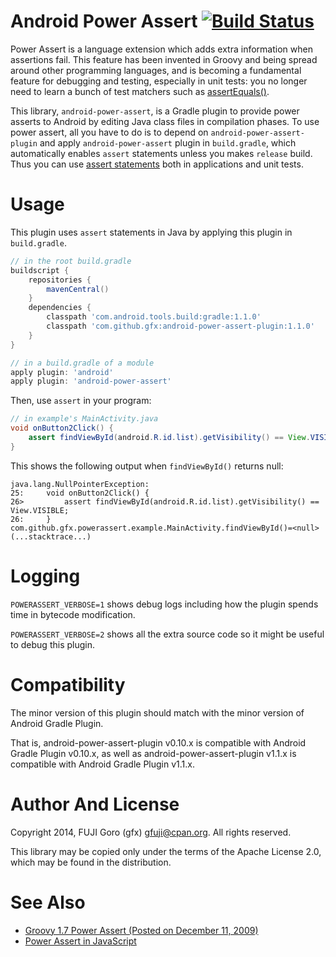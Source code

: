 # Android Power Assert [![Build Status](https://travis-ci.org/gfx/android-power-assert-plugin.svg?branch=master)](https://travis-ci.org/gfx/android-power-assert-plugin)

Power Assert is a language extension which adds extra information when assertions fail. This feature has been invented in Groovy and being spread around other programming languages, and is becoming a fundamental feature for debugging and testing, especially in unit tests: you no longer need to learn a bunch of test matchers such as [assertEquals()](http://developer.android.com/reference/junit/framework/Assert.html).

This library, `android-power-assert`, is a Gradle plugin to provide power asserts to Android by editing Java class files in compilation phases. To use power assert, all you have to do is to depend on `android-power-assert-plugin` and apply `android-power-assert` plugin in `build.gradle`, which automatically enables `assert` statements unless you makes `release` build. Thus you can use [assert statements](http://docs.oracle.com/javase/8/docs/technotes/guides/language/assert.html) both in applications and unit tests.

# Usage

This plugin uses `assert` statements in Java by applying this plugin in `build.gradle`.

```groovy
// in the root build.gradle
buildscript {
    repositories {
        mavenCentral()
    }
    dependencies {
        classpath 'com.android.tools.build:gradle:1.1.0'
        classpath 'com.github.gfx:android-power-assert-plugin:1.1.0'
    }
}
```

```groovy
// in a build.gradle of a module
apply plugin: 'android'
apply plugin: 'android-power-assert'
```

Then, use `assert` in your program:

```java
// in example's MainActivity.java
void onButton2Click() {
    assert findViewById(android.R.id.list).getVisibility() == View.VISIBLE;
}
```

This shows the following output when `findViewById()` returns null:

```
java.lang.NullPointerException:
25:     void onButton2Click() {
26>         assert findViewById(android.R.id.list).getVisibility() == View.VISIBLE;
26:     }
com.github.gfx.powerassert.example.MainActivity.findViewById()=<null>
(...stacktrace...)
```

# Logging

`POWERASSERT_VERBOSE=1` shows debug logs including how the plugin spends time in bytecode modification.

`POWERASSERT_VERBOSE=2` shows all the extra source code so it might be useful to debug this plugin.

# Compatibility

The minor version of this plugin should match with the minor version of Android Gradle Plugin.

That is, android-power-assert-plugin v0.10.x is compatible with Android Gradle Plugin v0.10.x,
as well as android-power-assert-plugin v1.1.x is compatible with Android Gradle Plugin v1.1.x.

# Author And License

Copyright 2014, FUJI Goro (gfx) <gfuji@cpan.org>. All rights reserved.

This library may be copied only under the terms of the Apache License 2.0, which may be found in the distribution.

# See Also

- [Groovy 1.7 Power Assert (Posted on December 11, 2009)](http://dontmindthelanguage.wordpress.com/2009/12/11/groovy-1-7-power-assert/)
- [Power Assert in JavaScript](https://github.com/twada/power-assert)
